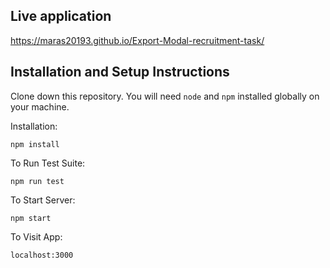 ## Live application

https://maras20193.github.io/Export-Modal-recruitment-task/

## Installation and Setup Instructions

Clone down this repository. You will need `node` and `npm` installed globally on your machine.

Installation:

`npm install`

To Run Test Suite:

`npm run test`

To Start Server:

`npm start`

To Visit App:

`localhost:3000`
